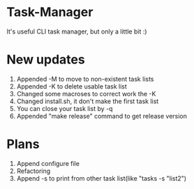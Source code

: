 # Task-Manager
It's useful CLI task manager, but only a little bit :)  

# New updates  
1) Appended -M to move to non-existent task lists  
2) Appended -K to delete usable task list  
3) Changed some macroses to correct work the -K  
4) Changed install.sh, it don't make the first task list  
5) You can close your task list by -q  
6) Appended "make release" command to get release version
  
# Plans  
1) Append configure file  
2) Refactoring   
3) Append -s to print from other task list(like "tasks -s "list2")  
